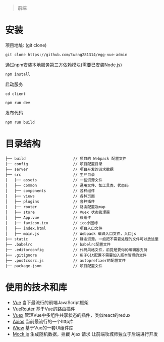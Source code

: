 > 前端

# 安装

项目地址: (git clone)

```
git clone https://github.com/twang281314/egg-vue-admin
```

通过npm安装本地服务第三方依赖模块(需要已安装Node.js)

```
npm install 

```

启动服务

```
cd client

npm run dev

```

发布代码

```
npm run build
```

# 目录结构

```
├── build                     // 项目的 Webpack 配置文件
├── config                    // 项目配置目录
├── server                    // 项目开发的请求数据
├── src                       // 生产目录
│   ├── assets                // 一些资源文件
│   ├── common                // 通用文件、如工具类、状态码
│   ├── components            // 各种组件
│   ├── views                 // 各种页面
│   ├── plugins               // 各种插件
│   ├── router                // 路由配置及map
│   ├── store                 // Vuex 状态管理器
│   ├── App.vue               // 根组件
│   ├── favicon.ico           // ico小图标
│   ├── index.html            // 项目入口文件
│   ├── main.js               // Webpack 编译入口文件，入口js
├── static                    // 静态资源，一般把不需要处理的文件可以放这里
├── .babelrc                  // babelrc配置文件
├── .editorconfig             // 代码风格文件，前提是要你的编辑器支持
├── .gitignore                // 用于Git配置不需要加入版本管理的文件
├── .postcssrc.js             // autoprefixer的配置文件
├── package.json              // 项目配置文件

```

# 使用的技术和库

- [Vue](https://cn.vuejs.org/) 当下最流行的前端JavaScript框架
- [VueRouter](https://router.vuejs.org/zh-cn/) 基于Vue的路由插件
- [Vuex](https://vuex.vuejs.org/zh-cn/) 管理Vue中多组件共享状态的插件，类似react的redux
- [Axios](https://github.com/mzabriskie/axios) 当前最流行的一个http库
- [iView](https://www.iviewui.com/) 基于Vue的一套UI组件库
- [Mock.js](http://mockjs.com/) 生成随机数据，拦截 Ajax 请求 让前端攻城师独立于后端进行开发
